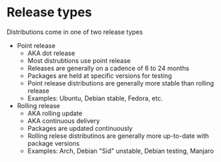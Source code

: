 # Release types

Distributions come in one of two release types

- Point release
  - AKA dot release
  - Most distrubtions use point release
  - Releases are generally on a cadence of 6 to 24 months
  - Packages are held at specific versions for testing
  - Point release distributions are generally more stable than rolling release
  - Examples: Ubuntu, Debian stable, Fedora, etc.
- Rolling release
  - AKA rolling update
  - AKA continuous delivery
  - Packages are updated continuously
  - Rolling relese distributinos are generally more up-to-date with package versions
  - Examples: Arch, Debian "Sid" unstable, Debian testing, Manjaro
